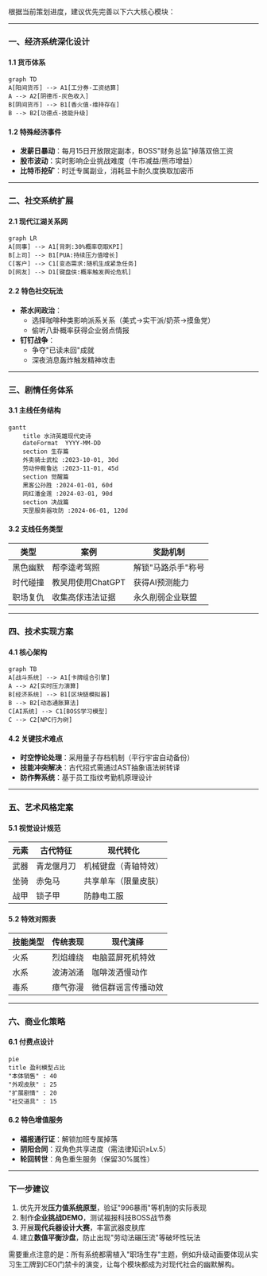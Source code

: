 根据当前策划进度，建议优先完善以下六大核心模块：

---

### **一、经济系统深化设计**
#### 1.1 货币体系
```mermaid
graph TD
A[阳间货币] --> A1[工分券-工资结算]
A --> A2[阴德币-灰色收入]
B[阴间货币] --> B1[香火值-维持存在]
B --> B2[功德点-技能升级]
```

#### 1.2 特殊经济事件
- **发薪日暴动**：每月15日开放限定副本，BOSS"财务总监"掉落双倍工资
- **股市波动**：实时影响企业挑战难度（牛市减益/熊市增益）
- **比特币挖矿**：时迁专属副业，消耗显卡耐久度换取加密币

---

### **二、社交系统扩展**
#### 2.1 现代江湖关系网
```mermaid
graph LR
A[同事] --> A1[背刺:30%概率窃取KPI]
B[上司] --> B1[PUA:持续压力值增长]
C[客户] --> C1[变态需求:随机生成紧急任务]
D[网友] --> D1[键盘侠:概率触发舆论危机]
```

#### 2.2 特色社交玩法
- **茶水间政治**：
  - 选择咖啡种类影响派系关系（美式→实干派/奶茶→摸鱼党）
  - 偷听八卦概率获得企业弱点情报
- **钉钉战争**：
  - 争夺"已读未回"成就
  - 深夜消息轰炸触发精神攻击

---

### **三、剧情任务体系**
#### 3.1 主线任务结构
```mermaid
gantt
    title 水浒英雄现代史诗
    dateFormat  YYYY-MM-DD
    section 生存篇
    外卖骑士武松 :2023-10-01, 30d
    劳动仲裁鲁达 :2023-11-01, 45d
    section 觉醒篇
    黑客公孙胜 :2024-01-01, 60d
    网红潘金莲 :2024-03-01, 90d
    section 决战篇
    天罡服务器攻防 :2024-06-01, 120d
```

#### 3.2 支线任务类型
| 类型       | 案例                     | 奖励机制               |
|------------|--------------------------|------------------------|
| 黑色幽默   | 帮李逵考驾照             | 解锁"马路杀手"称号     |
| 时代碰撞   | 教吴用使用ChatGPT        | 获得AI预测能力         |
| 职场复仇   | 收集高俅违法证据         | 永久削弱企业联盟       |

---

### **四、技术实现方案**
#### 4.1 核心架构
```mermaid
graph TB
A[战斗系统] --> A1[卡牌组合引擎]
A --> A2[实时压力演算]
B[经济系统] --> B1[区块链模拟器]
B --> B2[动态通胀算法]
C[AI系统] --> C1[BOSS学习模型]
C --> C2[NPC行为树]
```

#### 4.2 关键技术难点
- **时空悖论处理**：采用量子存档机制（平行宇宙自动备份）
- **技能冲突解决**：古代招式需通过AST抽象语法树转译
- **防作弊系统**：基于员工指纹考勤机原理设计

---

### **五、艺术风格定案**
#### 5.1 视觉设计规范
| 元素       | 古代特征                | 现代转化                |
|------------|-------------------------|-------------------------|
| 武器       | 青龙偃月刀              | 机械键盘（青轴特效）    |
| 坐骑       | 赤兔马                  | 共享单车（限量皮肤）    |
| 战甲       | 锁子甲                  | 防静电工服              |

#### 5.2 特效对照表
| 技能类型   | 传统表现                | 现代演绎                |
|------------|-------------------------|-------------------------|
| 火系       | 烈焰缠绕                | 电脑蓝屏死机特效        |
| 水系       | 波涛汹涌                | 咖啡泼洒慢动作          |
| 毒系       | 瘴气弥漫                | 微信群谣言传播动效      |

---

### **六、商业化策略**
#### 6.1 付费点设计
```mermaid
pie
title 盈利模型占比
"本体销售" : 40
"外观皮肤" : 25
"扩展剧情" : 20
"社交道具" : 15
```

#### 6.2 特色增值服务
- **福报通行证**：解锁加班专属掉落
- **阴阳合同**：双角色共享进度（需法律知识≥Lv.5）
- **轮回转世**：角色重生服务（保留30%属性）

---

### **下一步建议**
1. 优先开发**压力值系统原型**，验证"996暴雨"等机制的实际表现
2. 制作**企业挑战DEMO**，测试福报科技BOSS战节奏
3. 开展**现代兵器设计大赛**，丰富武器皮肤库
4. 建立**数值平衡沙盘**，防止出现"劳动法碾压流"等破坏性玩法

需要重点注意的是：所有系统都需植入"职场生存"主题，例如升级动画要体现从实习生工牌到CEO门禁卡的演变，让每个模块都成为对现代社会的幽默解构。